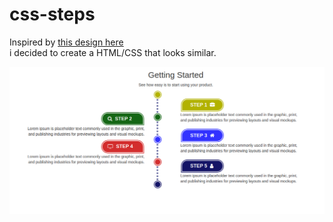 # css-steps

Inspired by [this design here ](https://www.freepik.com/free-vector/infographic-steps-design_2015254.htm#page=1&query=steps&position=16)  
i decided to create a HTML/CSS that looks similar.


![alt text](https://github.com/JahsonKim/css-steps/blob/master/Screenshot.png?raw=true)

